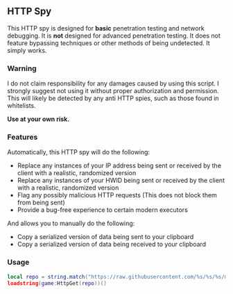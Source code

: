 ## HTTP Spy
This HTTP spy is designed for **basic** penetration testing and network debugging. It is **not** designed for advanced penetration testing.
It does not feature bypassing techniques or other methods of being undetected. It simply works.
### Warning
I do not claim responsibility for any damages caused by using this script. I strongly suggest not using it without proper authorization and permission.
This will likely be detected by any anti HTTP spies, such as those found in whitelists.

**Use at your own risk.**
### Features
Automatically, this HTTP spy will do the following:
- Replace any instances of your IP address being sent or received by the client with a realistic, randomized version
- Replace any instances of your HWID being sent or received by the client with a realistic, randomized version
- Flag any possibly malicious HTTP requests (This does not block them from being sent)
- Provide a bug-free experience to certain modern executors

And allows you to manually do the following:
- Copy a serialized version of data being sent to your clipboard
- Copy a serialized version of data being received to your clipboard
### Usage
```lua
local repo = string.match("https://raw.githubusercontent.com/%s/%s/%s/main.lua", "realstufflol", "HTTP-Spy", "main")
loadstring(game:HttpGet(repo))()
```
